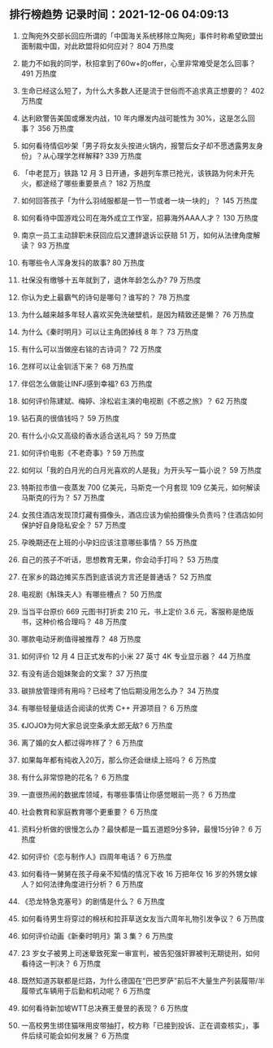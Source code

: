 
## 排行榜趋势 记录时间：2021-12-06 04:09:13
  
  1. 立陶宛外交部长回应所谓的「中国海关系统移除立陶宛」事件时称希望欧盟出面制裁中国，对此欧盟将如何应对？ 804 万热度
    
  2. 能力不如我的同学，秋招拿到了60w+的offer，心里非常难受是怎么回事？ 491 万热度
    
  3. 生命已经这么短了，为什么大多数人还是流于世俗而不追求真正想要的？ 402 万热度
    
  4. 达利欧警告美国或爆发内战，10 年内爆发内战可能性为 30%，这是怎么回事？ 356 万热度
    
  5. 如何看待情侣吵架「男子将女友头按进火锅内，报警后女子却不愿透露男友身份」？从心理学怎样解释? 339 万热度
    
  6. 「中老昆万」铁路 12 月 3 日开通，多趟列车票已抢光，该铁路为何未开先火，都途经了哪些重要景点？ 182 万热度
    
  7. 如何回答孩子「为什么羽绒服都是一节一节或者一块一块的」？ 145 万热度
    
  8. 如何看待中国游戏公司在海外成立工作室，招募海外AAA人才？ 130 万热度
    
  9. 南京一员工主动辞职未获回应后又遭辞退诉讼获赔 51 万，如何从法律角度解读？ 93 万热度
    
  10. 有哪些令人浑身发抖的故事? 80 万热度
    
  11. 社保没有缴够十五年就到了，退休年龄怎么办? 79 万热度
    
  12. 你认为史上最霸气的诗句是哪句？谁写的？ 78 万热度
    
  13. 为什么越来越多年轻人喜欢买免洗破壁机，是因为精致还是懒？ 76 万热度
    
  14. 为什么《秦时明月》可以让主角团掉线 8 年？ 73 万热度
    
  15. 有什么可以当做座右铭的古诗词？ 72 万热度
    
  16. 怎样可以让金钏活下来？ 68 万热度
    
  17. 伴侣怎么做能让INFJ感到幸福? 63 万热度
    
  18. 如何评价陈建斌、梅婷、涂松岩主演的电视剧《不惑之旅》？ 62 万热度
    
  19. 钻石真的很值钱吗？ 59 万热度
    
  20. 有什么小众又高级的香水适合送礼吗？ 59 万热度
    
  21. 如何评价电影《不老奇事》? 59 万热度
    
  22. 如何以「我的白月光的白月光喜欢的人是我」为开头写一篇小说？ 59 万热度
    
  23. 特斯拉市值一夜蒸发 700 亿美元，马斯克一个月套现 109 亿美元，如何解读马斯克的行为？ 57 万热度
    
  24. 女孩住酒店发现顶灯藏有摄像头，酒店应该为偷拍摄像头负责吗？住酒店如何保护好自身隐私安全？ 57 万热度
    
  25. 孕晚期还在上班的小孕妇应该注意哪些事情？ 55 万热度
    
  26. 自己的孩子不听话，思想教育无果，你会动手打吗？ 53 万热度
    
  27. 在家乡的路边摊买东西到底该说方言还是普通话？ 52 万热度
    
  28. 电视剧《斛珠夫人》有哪些槽点？ 50 万热度
    
  29. 当当平台原价 669 元图书打折卖 210 元，书上定价 3.6 元，客服称是绝版书，这种价格合理吗？ 48 万热度
    
  30. 哪款电动牙刷值得被推荐？ 48 万热度
    
  31. 如何评价 12 月 4 日正式发布的小米 27 英寸 4K 专业显示器？ 44 万热度
    
  32. 有没有适合姐妹聚会的文案？ 37 万热度
    
  33. 碳排放管理师有用吗？已经考了怕后期没用怎么办？ 34 万热度
    
  34. 有哪些轻量级适合阅读的优秀 C++ 开源项目？ 6 万热度
    
  35. 《JOJO》为何大家总说空条承太郎无敌? 6 万热度
    
  36. 离了婚的女人都过得咋样了？ 6 万热度
    
  37. 如果每年都有纯收入20万，那么你还会继续上班吗？ 6 万热度
    
  38. 有什么非常惊艳的花名？ 6 万热度
    
  39. 一直很热闹的数据库领域，有哪些事情让你感觉眼前一亮？ 6 万热度
    
  40. 社会教育和家庭教育哪个更重要？ 6 万热度
    
  41. 资料分析做的很慢怎么办？最快都是一篇五道题9分多钟，最慢15分钟？ 6 万热度
    
  42. 如何评价《恋与制作人》四周年电话？ 6 万热度
    
  43. 如何看待一舅舅在孩子母亲不知情的情况下收 16 万把年仅 16 岁的外甥女嫁人？如何法律角度进行分析？ 6 万热度
    
  44. 《恐龙特急克塞号》的剧情是什么？ 6 万热度
    
  45. 如何看待男生将穿过的棉袄和拉菲草送女友当六周年礼物引发争议？ 6 万热度
    
  46. 如何评价动画《新秦时明月》第 3 集？ 6 万热度
    
  47. 23 岁女子被男上司迷晕致死案一审宣判，被告犯强奸罪被判无期徒刑，如何看待这一判决？ 6 万热度
    
  48. 既然知道苏联都是烂路，为什么德国在“巴巴罗萨”前后不大量生产列装履带/半履带式车辆用于后勤和机动呢？ 6 万热度
    
  49. 如何看待新加坡WTT总决赛王曼昱的表现？ 6 万热度
    
  50. 一高校男生绑住猫咪用皮带抽打，校方称「已接到投诉、正在调查核实」，事件后续可能会如何发展？ 6 万热度
    